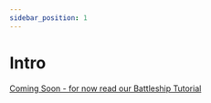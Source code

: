 ```yaml
---
sidebar_position: 1
---
```


# Intro

[Coming Soon - for now read our Battleship Tutorial](/docs/battleship)